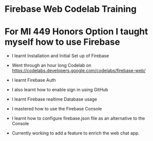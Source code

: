 # Firebase Web Codelab Training

# For MI 449 Honors Option I taught myself how to use Firebase

* I learnt Installation and Initial Set up of Firebase

* Went through an hour long Codelab on https://codelabs.developers.google.com/codelabs/firebase-web/

* I learnt Firebase Auth

* I also learnt how to enable sign in using GitHub

* I learnt Firebase realtime Database usage

* I mastered how to use the Firebase Console

* I learnt how to configure firebase.json file as an alternative to the Console

* Currently working to add a feature to enrich the web chat app.
